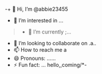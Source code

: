 -+ 👋 Hi, I’m @abbie23455
- 👀 I’m interested in ...
> - 🌱 I’m currently ;...
- 💞️ I’m looking to collaborate on .a..
- 📫 How to reach me a
- 😄 Pronouns: ......
- ⚡ Fun fact: ...
hello,,coming/*-
<!---
abbie23455/abbie23455 is a ✨ special ✨ repository because its `README.md` (this file) appears on your GitHub profile.
You can click the Preview link to take a look at your changes.
--->
